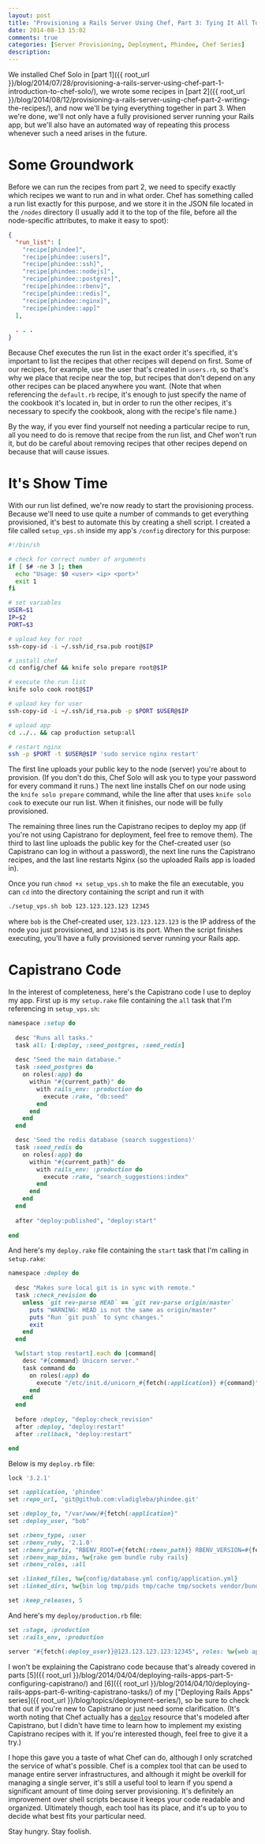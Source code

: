 ```yaml
---
layout: post
title: "Provisioning a Rails Server Using Chef, Part 3: Tying It All Together"
date: 2014-08-13 15:02
comments: true
categories: [Server Provisioning, Deployment, Phindee, Chef Series]
description: 
---
```


We installed Chef Solo in [part 1]({{ root_url }}/blog/2014/07/28/provisioning-a-rails-server-using-chef-part-1-introduction-to-chef-solo/), we wrote some recipes in [part 2]({{ root_url }}/blog/2014/08/12/provisioning-a-rails-server-using-chef-part-2-writing-the-recipes/), and now we'll be tying everything together in part 3. When we're done, we'll not only have a fully provisioned server running your Rails app, but we'll also have an automated way of repeating this process whenever such a need arises in the future.

<!-- more -->

# Some Groundwork

Before we can run the recipes from part 2, we need to specify exactly which recipes we want to run and in what order. Chef has something called a run list exactly for this purpose, and we store it in the JSON file located in the `/nodes` directory (I usually add it to the top of the file, before all the node-specific attributes, to make it easy to spot):

``` json 123.123.123.123.json
{
  "run_list": [
    "recipe[phindee]",
    "recipe[phindee::users]",
    "recipe[phindee::ssh]",
    "recipe[phindee::nodejs]",
    "recipe[phindee::postgres]",
    "recipe[phindee::rbenv]",
    "recipe[phindee::redis]",
    "recipe[phindee::nginx]",
    "recipe[phindee::app]"
  ],
  
  . . .
}
```

Because Chef executes the run list in the exact order it's specified, it's important to list the recipes that other recipes will depend on first. Some of our recipes, for example, use the user that's created in `users.rb`, so that's why we place that recipe near the top, but recipes that don't depend on any other recipes can be placed anywhere you want. (Note that when referencing the `default.rb` recipe, it's enough to just specify the name of the cookbook it's located in, but in order to run the other recipes, it's necessary to specify the cookbook, along with the recipe's file name.)

By the way, if you ever find yourself not needing a particular recipe to run, all you need to do is remove that recipe from the run list, and Chef won't run it, but do be careful about removing recipes that other recipes depend on because that will cause issues.

# It's Show Time

With our run list defined, we're now ready to start the provisioning process. Because we'll need to use quite a number of commands to get everything provisioned, it's best to automate this by creating a shell script. I created a file called `setup_vps.sh` inside my app's `/config` directory for this purpose:

``` bash setup_vps.sh
#!/bin/sh

# check for correct number of arguments
if [ $# -ne 3 ]; then
  echo "Usage: $0 <user> <ip> <port>"
  exit 1
fi

# set variables
USER=$1
IP=$2
PORT=$3 

# upload key for root
ssh-copy-id -i ~/.ssh/id_rsa.pub root@$IP

# install chef
cd config/chef && knife solo prepare root@$IP

# execute the run list
knife solo cook root@$IP

# upload key for user
ssh-copy-id -i ~/.ssh/id_rsa.pub -p $PORT $USER@$IP

# upload app
cd ../.. && cap production setup:all

# restart nginx
ssh -p $PORT -t $USER@$IP 'sudo service nginx restart'
```

The first line uploads your public key to the node (server) you're about to provision. (If you don't do this, Chef Solo will ask you to type your password for every command it runs.) The next line installs Chef on our node using the `knife solo prepare` command, while the line after that uses `knife solo cook` to execute our run list. When it finishes, our node will be fully provisioned.

The remaining three lines run the Capistrano recipes to deploy my app (if you're not using Capistrano for deployment, feel free to remove them). The third to last line uploads the public key for the Chef-created user (so Capistrano can log in without a password), the next line runs the Capistrano recipes, and the last line restarts Nginx (so the uploaded Rails app is loaded in).

Once you run `chmod +x setup_vps.sh` to make the file an executable, you can `cd` into the directory containing the script and run it with

``` bash
./setup_vps.sh bob 123.123.123.123 12345
```
where `bob` is the Chef-created user, `123.123.123.123` is the IP address of the node you just provisioned, and `12345` is its port. When the script finishes executing, you'll have a fully provisioned server running your Rails app.

# Capistrano Code

In the interest of completeness, here's the Capistrano code I use to deploy my app. First up is my `setup.rake` file containing the `all` task that I'm referencing in `setup_vps.sh`:

``` ruby setup.rake
namespace :setup do
  
  desc "Runs all tasks."
  task all: [:deploy, :seed_postgres, :seed_redis]
  
  desc "Seed the main database."
  task :seed_postgres do
    on roles(:app) do
      within "#{current_path}" do
        with rails_env: :production do
          execute :rake, "db:seed"
        end
      end
    end
  end

  desc 'Seed the redis database (search suggestions)'
  task :seed_redis do
    on roles(:app) do
      within "#{current_path}" do
        with rails_env: :production do
          execute :rake, "search_suggestions:index"
        end
      end
    end
  end
  
  after "deploy:published", "deploy:start"
  
end
```

And here's my `deploy.rake` file containing the `start` task that I'm calling in `setup.rake`:

``` ruby deploy.rake
namespace :deploy do
  
  desc "Makes sure local git is in sync with remote."
  task :check_revision do
    unless `git rev-parse HEAD` == `git rev-parse origin/master`
      puts "WARNING: HEAD is not the same as origin/master"
      puts "Run `git push` to sync changes."
      exit
    end
  end

  %w[start stop restart].each do |command|
    desc "#{command} Unicorn server."
    task command do
      on roles(:app) do
        execute "/etc/init.d/unicorn_#{fetch(:application)} #{command}"
      end
    end
  end
  
  before :deploy, "deploy:check_revision"  
  after :deploy, "deploy:restart"
  after :rollback, "deploy:restart"

end
```

Below is my `deploy.rb` file:

``` ruby deploy.rb
lock '3.2.1'

set :application, 'phindee'
set :repo_url, 'git@github.com:vladigleba/phindee.git'

set :deploy_to, "/var/www/#{fetch(:application}"
set :deploy_user, "bob"

set :rbenv_type, :user 
set :rbenv_ruby, '2.1.0'
set :rbenv_prefix, "RBENV_ROOT=#{fetch(:rbenv_path)} RBENV_VERSION=#{fetch(:rbenv_ruby)} #{fetch(:rbenv_path)}/bin/rbenv exec"
set :rbenv_map_bins, %w{rake gem bundle ruby rails}
set :rbenv_roles, :all

set :linked_files, %w{config/database.yml config/application.yml}
set :linked_dirs, %w{bin log tmp/pids tmp/cache tmp/sockets vendor/bundle public/system}

set :keep_releases, 5
```

And here's my `deploy/production.rb` file:

``` ruby production.rb
set :stage, :production
set :rails_env, :production

server "#{fetch(:deploy_user)}@123.123.123.123:12345", roles: %w{web app db}, primary: true
```

I won't be explaining the Capistrano code because that's already covered in parts [5]({{ root_url }}/blog/2014/04/04/deploying-rails-apps-part-5-configuring-capistrano/) and [6]({{ root_url }}/blog/2014/04/10/deploying-rails-apps-part-6-writing-capistrano-tasks/) of my ["Deploying Rails Apps" series]({{ root_url }}/blog/topics/deployment-series/), so be sure to check that out if you're new to Capistrano or just need some clarification. (It's worth noting that Chef actually has a [`deploy`](http://docs.getchef.com/chef/resources.html#deploy) resource that's modeled after Capistrano, but I didn't have time to learn how to implement my existing Capistrano recipes with it. If you're interested though, feel free to give it a try.)

I hope this gave you a taste of what Chef can do, although I only scratched the service of what's possible. Chef is a complex tool that can be used to manage entire server infrastructures, and although it might be overkill for managing a single server, it's still a useful tool to learn if you spend a significant amount of time doing server provisioning. It's definitely an improvement over shell scripts because it keeps your code readable and organized. Ultimately though, each tool has its place, and it's up to you to decide what best fits your particular need.

Stay hungry. Stay foolish.
